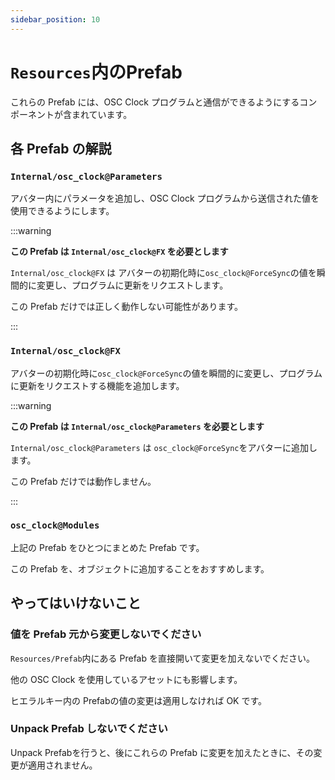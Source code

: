 ```yaml
---
sidebar_position: 10
---
```


# `Resources`内のPrefab

これらの Prefab には、OSC Clock プログラムと通信ができるようにするコンポーネントが含まれています。

## 各 Prefab の解説

### `Internal/osc_clock@Parameters`

アバター内にパラメータを追加し、OSC Clock プログラムから送信された値を使用できるようにします。

:::warning

**この Prefab は `Internal/osc_clock@FX` を必要とします**

`Internal/osc_clock@FX` は アバターの初期化時に`osc_clock@ForceSync`の値を瞬間的に変更し、プログラムに更新をリクエストします。

この Prefab だけでは正しく動作しない可能性があります。

:::

### `Internal/osc_clock@FX`

アバターの初期化時に`osc_clock@ForceSync`の値を瞬間的に変更し、プログラムに更新をリクエストする機能を追加します。

:::warning

**この Prefab は `Internal/osc_clock@Parameters` を必要とします**

`Internal/osc_clock@Parameters` は `osc_clock@ForceSync`をアバターに追加します。

この Prefab だけでは動作しません。

:::

### `osc_clock@Modules`

上記の Prefab をひとつにまとめた Prefab です。

この Prefab を、オブジェクトに追加することをおすすめします。

## やってはいけないこと

### 値を Prefab 元から変更しないでください

`Resources/Prefab`内にある Prefab を直接開いて変更を加えないでください。

他の OSC Clock を使用しているアセットにも影響します。

ヒエラルキー内の Prefabの値の変更は適用しなければ OK です。

### Unpack Prefab しないでください

Unpack Prefabを行うと、後にこれらの Prefab に変更を加えたときに、その変更が適用されません。



